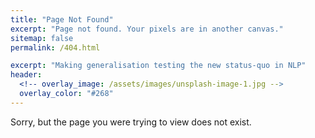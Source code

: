 ```yaml
---
title: "Page Not Found"
excerpt: "Page not found. Your pixels are in another canvas."
sitemap: false
permalink: /404.html

excerpt: "Making generalisation testing the new status-quo in NLP"
header:
  <!-- overlay_image: /assets/images/unsplash-image-1.jpg -->
  overlay_color: "#268"
---
```


Sorry, but the page you were trying to view does not exist.
